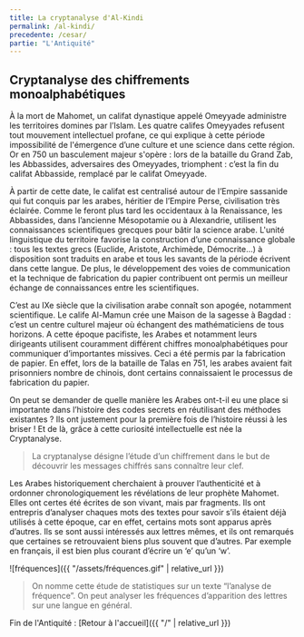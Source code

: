 ```yaml
---
title: La cryptanalyse d'Al-Kindi
permalink: /al-kindi/
precedente: /cesar/
partie: "L'Antiquité"
---
```


## Cryptanalyse des chiffrements monoalphabétiques

À la mort de Mahomet, un califat dynastique appelé Omeyyade administre les territoires domines par l’Islam. Les quatre califes Omeyyades refusent tout mouvement intellectuel profane, ce qui explique à cette période impossibilité de l'émergence d’une culture et une science dans cette région. Or en 750 un basculement majeur s'opère : lors de la bataille du Grand Zab, les Abbassides, adversaires des Omeyyades, triomphent : c’est la fin du califat Abbasside, remplacé par le califat Omeyyade.

À partir de cette date, le califat est centralisé autour de l’Empire sassanide qui fut conquis par les arabes, héritier de l’Empire Perse, civilisation très éclairée. Comme le feront plus tard les occidentaux à la Renaissance, les Abbassides, dans l’ancienne Mésopotamie ou à Alexandrie, utilisent les connaissances scientifiques grecques pour bâtir la science arabe. L'unité linguistique du territoire favorise la construction d’une connaissance globale : tous les textes grecs (Euclide, Aristote, Archimède, Démocrite…) à disposition sont traduits en arabe et tous les savants de la période écrivent dans cette langue. De plus, le développement des voies de communication et la technique de fabrication du papier contribuent ont permis un meilleur échange de connaissances entre les scientifiques.

C’est au IXe siècle que la civilisation arabe connaît son apogée, notamment scientifique.
Le calife Al-Mamun crée une Maison de la sagesse à Bagdad : c’est un centre culturel majeur où échangent des mathématiciens de tous horizons.
A cette époque pacifiste, les Arabes et notamment leurs dirigeants utilisent couramment différent chiffres monoalphabétiques pour communiquer d’importantes missives. Ceci a été permis par la fabrication de papier. En effet, lors de la bataille de Talas en 751, les arabes avaient fait prisonniers nombre de chinois, dont certains connaissaient le processus de fabrication du papier.

On peut se demander de quelle manière les Arabes ont-t-il eu une place si importante dans l’histoire des codes secrets en réutilisant des méthodes existantes ? Ils ont justement pour la première fois de l’histoire réussi à les briser ! Et de là, grâce à cette curiosité intellectuelle est née la Cryptanalyse.

>La cryptanalyse désigne l’étude d’un chiffrement dans le but de découvrir les messages chiffrés sans connaître leur clef.

Les Arabes historiquement cherchaient à prouver l’authenticité et à ordonner chronologiquement les révélations de leur prophète Mahomet. Elles ont certes été écrites de son vivant, mais par fragments. Ils ont entrepris d’analyser chaques mots des textes pour savoir s’ils étaient déjà utilisés à cette époque, car en effet, certains mots sont apparus après d’autres. Ils se sont aussi intéressés aux lettres mêmes, et ils ont remarqués que certaines se retrouvaient biens plus souvent que d’autres. Par exemple en français, il est bien plus courant d’écrire un ‘e’ qu’un ‘w’.

![fréquences]({{ "/assets/fréquences.gif" | relative_url }})

>On nomme cette étude de statistiques sur un texte “l’analyse de fréquence”. On peut analyser les fréquences d’apparition des lettres sur une langue en général.

Fin de l'Antiquité : [Retour à l'accueil]({{ "/" | relative_url }})
